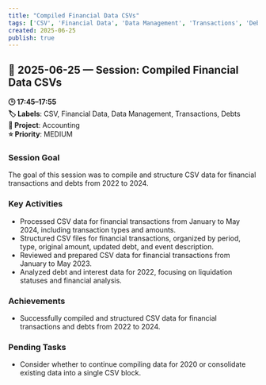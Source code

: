 ```yaml
---
title: "Compiled Financial Data CSVs"
tags: ['CSV', 'Financial Data', 'Data Management', 'Transactions', 'Debts']
created: 2025-06-25
publish: true
---
```


## 📅 2025-06-25 — Session: Compiled Financial Data CSVs

**🕒 17:45–17:55**  
**🏷️ Labels**: CSV, Financial Data, Data Management, Transactions, Debts  
**📂 Project**: Accounting  
**⭐ Priority**: MEDIUM  


### Session Goal
The goal of this session was to compile and structure CSV data for financial transactions and debts from 2022 to 2024.

### Key Activities
- Processed CSV data for financial transactions from January to May 2024, including transaction types and amounts.
- Structured CSV files for financial transactions, organized by period, type, original amount, updated debt, and event description.
- Reviewed and prepared CSV data for financial transactions from January to May 2023.
- Analyzed debt and interest data for 2022, focusing on liquidation statuses and financial analysis.

### Achievements
- Successfully compiled and structured CSV data for financial transactions and debts from 2022 to 2024.

### Pending Tasks
- Consider whether to continue compiling data for 2020 or consolidate existing data into a single CSV block.

